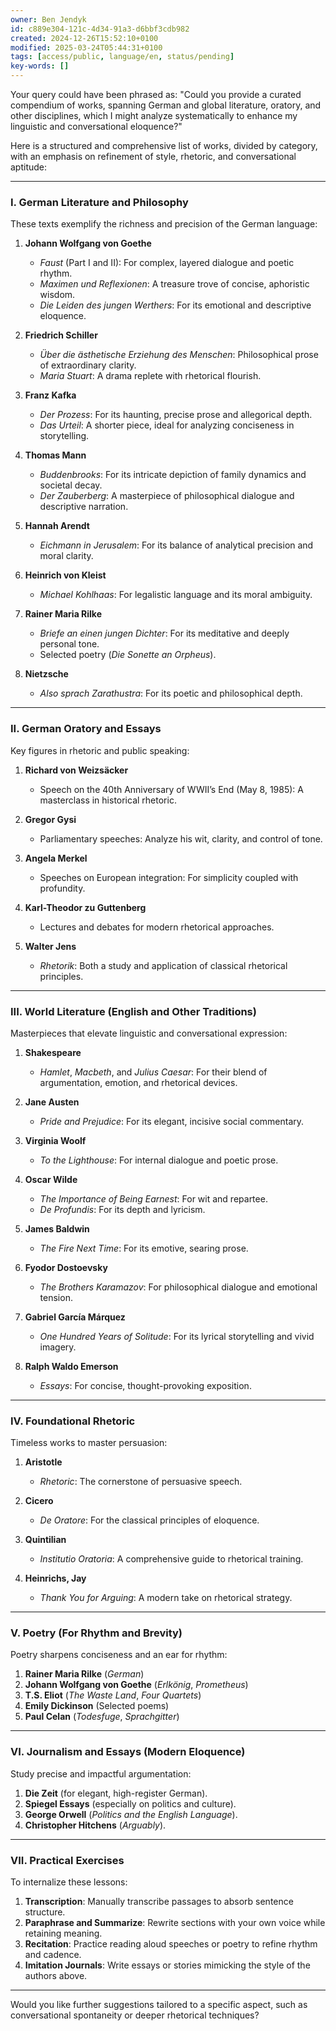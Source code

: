 ```yaml
---
owner: Ben Jendyk
id: c889e304-121c-4d34-91a3-d6bbf3cdb982
created: 2024-12-26T15:52:10+0100
modified: 2025-03-24T05:44:31+0100
tags: [access/public, language/en, status/pending]
key-words: []
---
```


Your query could have been phrased as: "Could you provide a curated compendium of works, spanning German and global literature, oratory, and other disciplines, which I might analyze systematically to enhance my linguistic and conversational eloquence?"

Here is a structured and comprehensive list of works, divided by category, with an emphasis on refinement of style, rhetoric, and conversational aptitude:

---

### **I. German Literature and Philosophy**
These texts exemplify the richness and precision of the German language:

1. **Johann Wolfgang von Goethe**  
   - *Faust* (Part I and II): For complex, layered dialogue and poetic rhythm.  
   - *Maximen und Reflexionen*: A treasure trove of concise, aphoristic wisdom.  
   - *Die Leiden des jungen Werthers*: For its emotional and descriptive eloquence.

2. **Friedrich Schiller**  
   - *Über die ästhetische Erziehung des Menschen*: Philosophical prose of extraordinary clarity.  
   - *Maria Stuart*: A drama replete with rhetorical flourish.

3. **Franz Kafka**  
   - *Der Prozess*: For its haunting, precise prose and allegorical depth.  
   - *Das Urteil*: A shorter piece, ideal for analyzing conciseness in storytelling.

4. **Thomas Mann**  
   - *Buddenbrooks*: For its intricate depiction of family dynamics and societal decay.  
   - *Der Zauberberg*: A masterpiece of philosophical dialogue and descriptive narration.

5. **Hannah Arendt**  
   - *Eichmann in Jerusalem*: For its balance of analytical precision and moral clarity.  

6. **Heinrich von Kleist**  
   - *Michael Kohlhaas*: For legalistic language and its moral ambiguity.  

7. **Rainer Maria Rilke**  
   - *Briefe an einen jungen Dichter*: For its meditative and deeply personal tone.  
   - Selected poetry (*Die Sonette an Orpheus*).

8. **Nietzsche**  
   - *Also sprach Zarathustra*: For its poetic and philosophical depth.

---

### **II. German Oratory and Essays**
Key figures in rhetoric and public speaking:

1. **Richard von Weizsäcker**  
   - Speech on the 40th Anniversary of WWII’s End (May 8, 1985): A masterclass in historical rhetoric.

2. **Gregor Gysi**  
   - Parliamentary speeches: Analyze his wit, clarity, and control of tone.

3. **Angela Merkel**  
   - Speeches on European integration: For simplicity coupled with profundity.

4. **Karl-Theodor zu Guttenberg**  
   - Lectures and debates for modern rhetorical approaches.

5. **Walter Jens**  
   - *Rhetorik*: Both a study and application of classical rhetorical principles.

---

### **III. World Literature (English and Other Traditions)**
Masterpieces that elevate linguistic and conversational expression:

1. **Shakespeare**  
   - *Hamlet*, *Macbeth*, and *Julius Caesar*: For their blend of argumentation, emotion, and rhetorical devices.

2. **Jane Austen**  
   - *Pride and Prejudice*: For its elegant, incisive social commentary.

3. **Virginia Woolf**  
   - *To the Lighthouse*: For internal dialogue and poetic prose.

4. **Oscar Wilde**  
   - *The Importance of Being Earnest*: For wit and repartee.  
   - *De Profundis*: For its depth and lyricism.

5. **James Baldwin**  
   - *The Fire Next Time*: For its emotive, searing prose.

6. **Fyodor Dostoevsky**  
   - *The Brothers Karamazov*: For philosophical dialogue and emotional tension.

7. **Gabriel García Márquez**  
   - *One Hundred Years of Solitude*: For its lyrical storytelling and vivid imagery.

8. **Ralph Waldo Emerson**  
   - *Essays*: For concise, thought-provoking exposition.

---

### **IV. Foundational Rhetoric**
Timeless works to master persuasion:

1. **Aristotle**  
   - *Rhetoric*: The cornerstone of persuasive speech.

2. **Cicero**  
   - *De Oratore*: For the classical principles of eloquence.

3. **Quintilian**  
   - *Institutio Oratoria*: A comprehensive guide to rhetorical training.

4. **Heinrichs, Jay**  
   - *Thank You for Arguing*: A modern take on rhetorical strategy.

---

### **V. Poetry (For Rhythm and Brevity)**
Poetry sharpens conciseness and an ear for rhythm:

1. **Rainer Maria Rilke** (*German*)  
2. **Johann Wolfgang von Goethe** (*Erlkönig*, *Prometheus*)  
3. **T.S. Eliot** (*The Waste Land*, *Four Quartets*)  
4. **Emily Dickinson** (Selected poems)  
5. **Paul Celan** (*Todesfuge*, *Sprachgitter*)  

---

### **VI. Journalism and Essays (Modern Eloquence)**
Study precise and impactful argumentation:

1. **Die Zeit** (for elegant, high-register German).  
2. **Spiegel Essays** (especially on politics and culture).  
3. **George Orwell** (*Politics and the English Language*).  
4. **Christopher Hitchens** (*Arguably*).  

---

### **VII. Practical Exercises**
To internalize these lessons:

1. **Transcription**: Manually transcribe passages to absorb sentence structure.  
2. **Paraphrase and Summarize**: Rewrite sections with your own voice while retaining meaning.  
3. **Recitation**: Practice reading aloud speeches or poetry to refine rhythm and cadence.  
4. **Imitation Journals**: Write essays or stories mimicking the style of the authors above.  

---

Would you like further suggestions tailored to a specific aspect, such as conversational spontaneity or deeper rhetorical techniques?